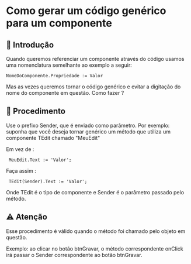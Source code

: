 # Como gerar um código genérico para um componente 

## 🚀 Introdução

Quando queremos referenciar um componente através do código usamos uma nomenclatura semelhante ao exemplo a seguir:

``
NomeDoComponente.Propriedade := Valor
``

Mas as vezes queremos tornar o código genérico e evitar a digitação do nome do componente em questão. Como fazer ?


## 🔧 Procedimento

Use o prefixo Sender, que é enviado como parâmetro. Por exemplo: suponha que você deseja tornar genérico um método que utiliza um componente TEdit chamado "MeuEdit"

Em vez de :

`` 
MeuEdit.Text := 'Valor';
`` 

Faça assim :

`` 
TEdit(Sender).Text := 'Valor';
`` 

Onde TEdit é o tipo de componente e Sender é o parâmetro passado pelo método.

## :warning: Atenção

Esse procedimento é válido quando o método foi chamado pelo objeto em questão. 

Exemplo: ao clicar no botão btnGravar, o método correspondente onClick irá passar o Sender correspondente ao botão btnGravar.
